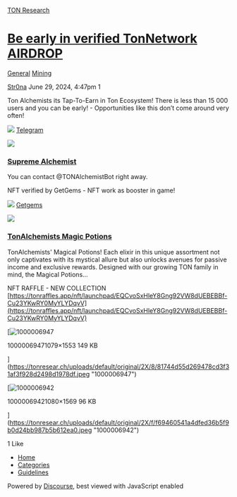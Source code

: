 [TON Research](/)

# [Be early in verified TonNetwork AIRDROP](/t/be-early-in-verified-tonnetwork-airdrop/26451)

[General](/c/general/mining/47)  [Mining](/c/general/mining/47) 

    

[Str0na](https://tonresear.ch/u/Str0na)   June 29, 2024, 4:47pm  1

Ton Alchemists its Tap-To-Earn in Ton Ecosystem! There is less than 15 000 users and you can be early! - Opportunities like this don’t come around very often!

![](https://telegram.org/img/website_icon.svg?4) [Telegram](https://t.me/TONAlchemistBot?start=r_6492730562)

![](https://tonresear.ch/uploads/default/original/2X/2/22495b2b913465d1f9bd7672e02ac3aa17210d0d.jpeg)

### [Supreme Alchemist](https://t.me/TONAlchemistBot?start=r_6492730562)

You can contact @TONAlchemistBot right away.

NFT verified by GetGems - NFT work as booster in game!

![](https://tonresear.ch/uploads/default/original/2X/8/8e05b7d4611098f8aee3bebf2b73f20216b2f634.png) [Getgems](https://getgems.io/collection/EQA38P1FE9N9QaFpXWM0XbvdUgafudc4TMrnGOLnTr-CxjUM)

![](https://tonresear.ch/uploads/default/original/2X/2/286552f348c143b2573306bd2bdd811aec96bcbc.png)

### [TonAlchemists Magic Potions](https://getgems.io/collection/EQA38P1FE9N9QaFpXWM0XbvdUgafudc4TMrnGOLnTr-CxjUM)

TonAlchemists' Magical Potions! Each elixir in this unique assortment not only captivates with its mystical allure but also unlocks avenues for passive income and exclusive rewards. Designed with our growing TON family in mind, the Magical Potions...

NFT RAFFLE - NEW COLLECTION  
[https://tonraffles.app/nft/launchpad/EQCvoSxHleY8Gng92VW8dUEBEBBf-Cu23YKwRY0MyYLYDqvV](https://tonraffles.app/nft/launchpad/EQCvoSxHleY8Gng92VW8dUEBEBBf-Cu23YKwRY0MyYLYDqvV)

[![1000006947](https://tonresear.ch/uploads/default/optimized/2X/8/81744d55d269478cd3f31af3f928d2498d1978df_2_347x500.jpeg)

10000069471079×1553 149 KB

](https://tonresear.ch/uploads/default/original/2X/8/81744d55d269478cd3f31af3f928d2498d1978df.jpeg "1000006947")

  

[![1000006942](https://tonresear.ch/uploads/default/optimized/2X/f/f69460541a4dfed36b5f9b0d24bb987b5b612ea0_2_344x500.jpeg)

10000069421080×1569 96 KB

](https://tonresear.ch/uploads/default/original/2X/f/f69460541a4dfed36b5f9b0d24bb987b5b612ea0.jpeg "1000006942")

  1 Like

*   [Home](/)
*   [Categories](/categories)
*   [Guidelines](/guidelines)

Powered by [Discourse](https://www.discourse.org), best viewed with JavaScript enabled